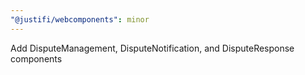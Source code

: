 ```yaml
---
"@justifi/webcomponents": minor
---
```


Add DisputeManagement, DisputeNotification, and DisputeResponse components
